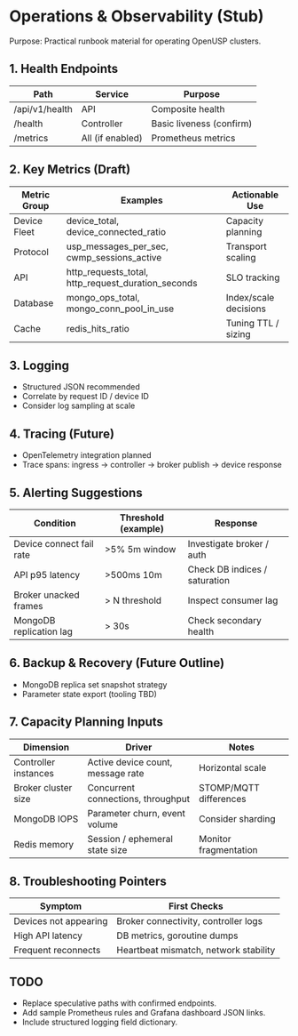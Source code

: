 # Operations & Observability (Stub)

Purpose: Practical runbook material for operating OpenUSP clusters.

## 1. Health Endpoints
| Path | Service | Purpose |
|------|---------|---------|
| /api/v1/health | API | Composite health |
| /health | Controller | Basic liveness (confirm) |
| /metrics | All (if enabled) | Prometheus metrics |

## 2. Key Metrics (Draft)
| Metric Group | Examples | Actionable Use |
|--------------|----------|----------------|
| Device Fleet | device_total, device_connected_ratio | Capacity planning |
| Protocol | usp_messages_per_sec, cwmp_sessions_active | Transport scaling |
| API | http_requests_total, http_request_duration_seconds | SLO tracking |
| Database | mongo_ops_total, mongo_conn_pool_in_use | Index/scale decisions |
| Cache | redis_hits_ratio | Tuning TTL / sizing |

## 3. Logging
- Structured JSON recommended
- Correlate by request ID / device ID
- Consider log sampling at scale

## 4. Tracing (Future)
- OpenTelemetry integration planned
- Trace spans: ingress → controller → broker publish → device response

## 5. Alerting Suggestions
| Condition | Threshold (example) | Response |
|-----------|---------------------|----------|
| Device connect fail rate | >5% 5m window | Investigate broker / auth |
| API p95 latency | >500ms 10m | Check DB indices / saturation |
| Broker unacked frames | > N threshold | Inspect consumer lag |
| MongoDB replication lag | > 30s | Check secondary health |

## 6. Backup & Recovery (Future Outline)
- MongoDB replica set snapshot strategy
- Parameter state export (tooling TBD)

## 7. Capacity Planning Inputs
| Dimension | Driver | Notes |
|-----------|--------|-------|
| Controller instances | Active device count, message rate | Horizontal scale |
| Broker cluster size | Concurrent connections, throughput | STOMP/MQTT differences |
| MongoDB IOPS | Parameter churn, event volume | Consider sharding |
| Redis memory | Session / ephemeral state size | Monitor fragmentation |

## 8. Troubleshooting Pointers
| Symptom | First Checks |
|---------|-------------|
| Devices not appearing | Broker connectivity, controller logs |
| High API latency | DB metrics, goroutine dumps |
| Frequent reconnects | Heartbeat mismatch, network stability |

## TODO
- Replace speculative paths with confirmed endpoints.
- Add sample Prometheus rules and Grafana dashboard JSON links.
- Include structured logging field dictionary.
